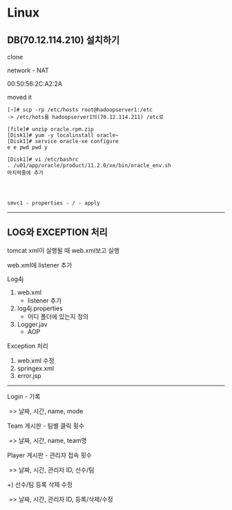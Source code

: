 # Linux

## DB(70.12.114.210) 설치하기

clone

network - NAT

00:50:56:2C:A2:2A

moved it



```
[~]# scp -rp /etc/hosts root@hadoopserver1:/etc
-> /etc/hots를 hadoopserver1의(70.12.114.211) /etc로

[file]# unzip oracle.rpm.zip
[Disk1]# yum -y localinstall oracle~
[Disk1]# service oracle-xe configure 
e e pwd pwd y

[Disk1]# vi /etc/bashrc
. /u01/app/oracle/product/11.2.0/xe/bin/oracle_env.sh
마지막줄에 추가




smvc1 - properties - / - apply

```



------





## LOG와 EXCEPTION 처리

tomcat xml이 실행될 때 web.xml보고 실행

web.xml에 listener 추가





Log4j

1. web.xml
   * listener 추가
2. log4j.properties
   * 어디 폴더에 있는지 정의
3. Logger.jav
   * AOP



Exception 처리

1. web.xml 수정
2. springex.xml
3. error.jsp





-------------



Login - 기록

​	=> 날짜, 시간, name, mode 

Team 게시판 - 팀별 클릭 횟수

​	=> 날짜, 시간, name, team명

Player 게시판 - 관리자 접속 횟수

​	=> 날짜, 시간, 관리자 ID, 선수/팀

+) 선수/팀 등록 삭제 수정

​	=> 날짜, 시간, 관리자 ID, 등록/삭제/수정
